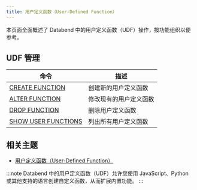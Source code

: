 ```yaml
---
title: 用户定义函数（User-Defined Function）
---
```


本页面全面概述了 Databend 中的用户定义函数（UDF）操作，按功能组织以便参考。

## UDF 管理

| 命令 | 描述 |
|---------|-------------|
| [CREATE FUNCTION](ddl-create-function.md) | 创建新的用户定义函数 |
| [ALTER FUNCTION](ddl-alter-function.md) | 修改现有的用户定义函数 |
| [DROP FUNCTION](ddl-drop-function.md) | 删除用户定义函数 |
| [SHOW USER FUNCTIONS](ddl-show-user-functions.md) | 列出所有用户定义函数 |

## 相关主题

- [用户定义函数（User-Defined Function）](/guides/query/udf)

:::note
Databend 中的用户定义函数（UDF）允许您使用 JavaScript、Python 或其他支持的语言创建自定义函数，从而扩展内置功能。
:::